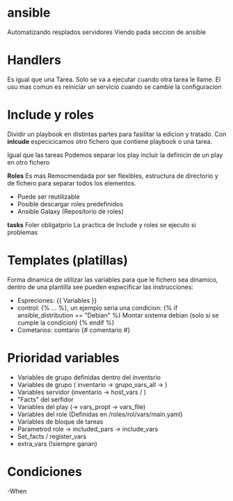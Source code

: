 # ansible
Automatizando resplados servidores
Viendo pada seccion de ansible

# Handlers
Es igual que una Tarea. Solo se va a ejecutar cuando otra tarea le llame. El usu mas comun es reiniciar un servicio cuando se cambie la configuracion

# Include y roles 
Dividir un playbook en distintas partes para fasilitar la edicion y tratado. Con **inlcude** especicicamos otro fichero que contiene playbook o una tarea.

Igual que las tareas Podemos separar los play incluir la definicin de un play en otro fichero

**Roles** Es mas Remocmendada por ser flexibles, estructura de directorio y de fichero para separar todos los elementos.
- Puede ser reutilizable
- Posible descargar roles predefinidos
- Ansible Galaxy (Repositorio de roles)

**tasks** Foler obligatprio
La practica de Include y roles se ejecuto si problemas 

# Templates (platillas)
Forma dinamica de utilizar las variables para que le fichero sea dinamico, dentro de una plantilla see pueden espwcificar las instrucciones:

- Espreciones: {{ Variables }}
- control:  {% ... %}, un ejemplo seria una condicion:
   {% if ansible_distribution == "Debian" %}
   Montar sistema debian (solo si se cumple la condicion)
   {% endif %}
- Cometarios: comtario {# comentario #}

# Prioridad variables
- Variables de grupo definidas dentro del inventsrio
- Variables de grupo ( inventario -> grupo_vars_all -> <grupo>)
- Variables servidor (inventario -> host_vars / <servidor>)
- "Facts" del serfidor 
- Variables del play (-> vars_propt -> vars_file) 
- Variables del role (Definidas en /roles/rol/vars/main.yaml)
- Variables de bloque de tareas 
- Parametrod role -> included_pars -> include_vars
- Set_facts / register_vars
- extra_vars (!siempre ganan)

# Condiciones
-When